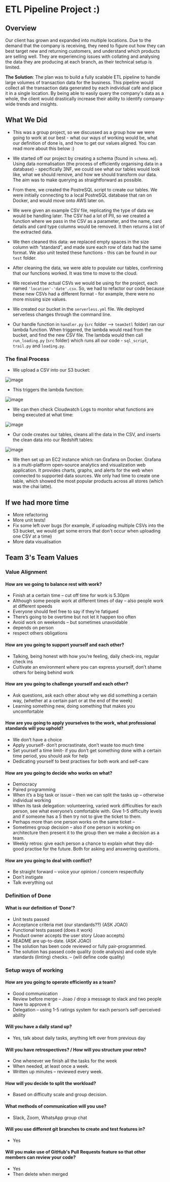 # ETL Pipeline Project :)

## Overview
Our client has grown and expanded into multiple locations. Due to the demand that the company is receiving, they need to figure out how they can best target new and returning customers, and understand which products are selling well. They are experiencing issues with collating and analysing the data they are producing at each branch, as their technical setup is limited. 

**The Solution**: The plan was to build a fully scalable ETL pipeline to handle large volumes of transaction data for the business. This pipeline would collect all the transaction data generated by each individual café and place it in a single location. By being able to easily query the company's data as a whole, the client would drastically increase their ability to identify company-wide trends and insights. 

## What We Did
* This was a group project, so we discussed as a group how we were going to work at our best - what our ways of working would be, what our definition of done is, and how to get our values aligned. You can read more about this below :)

* We started off our project by creating a schema (found in `schema.md`). Using data normalisation (the process of efficiently organising data in a database) - specifically 3NF, we could see what our tables would look like, what we should remove, and how we should transform our data. The aim was to make querying as straightforward as possible.

* From there, we created the PostreSQL script to create our tables. We were initially connecting to a local PostreSQL database that ran on Docker, and would move onto AWS later on.

* We were given an example CSV file, replicating the type of data we would be handling later. The CSV had a lot of PII, so we created a function where we pass in the CSV as a parameter, and the name, card details and card type columns would be removed. It then returns a list of the extracted data.

* We then cleaned this data: we replaced empty spaces in the size column with “standard”, and made sure each row of data had the same format. We also unit tested these functions - this can be found in our `test` folder.

* After cleaning the data, we were able to populate our tables, confirming that our functions worked. It was time to move to the cloud.

* We received the actual CSVs we would be using for the project, each named `'location'-'date'.csv`. So, we had to refactor our code because these new CSVs had a different format - for example, there were no more missing size values.

* We created our bucket in the `serverless.yml` file. We deployed serverless changes through the command line. 

* Our handle function in `handler.py` (`src` folder --> `team3etl` folder) ran our lambda function. When triggered, the lambda would read from the bucket, and find the new CSV file. The lambda would then call `run_loading.py` (`src` folder) which runs all our code - `sql_script`, `trail.py` and `loading.py`.

### The final Process
* We upload a CSV into our S3 bucket:

![image](https://user-images.githubusercontent.com/73751287/117473622-10dc8a80-af52-11eb-8b66-1a2d77f6b1aa.png)

* This triggers the lambda function:

![image](https://user-images.githubusercontent.com/73751287/117473835-4aad9100-af52-11eb-831a-122631558e16.png)

* We can then check Cloudwatch Logs to monitor what functions are being executed at what time:

![image](https://user-images.githubusercontent.com/73751287/117475836-6dd94000-af54-11eb-99ed-7746beb6af0e.png)

* Our code creates our tables, cleans all the data in the CSV, and inserts the clean data into our Redshift tables:

![image](https://user-images.githubusercontent.com/73751287/117476321-e17b4d00-af54-11eb-8626-79f959f7b00b.png)

* We then set up an EC2 instance which ran Grafana on Docker. Grafana is a multi-platform open-source analytics and visualization web application. It provides charts, graphs, and alerts for the web when connected to supported data sources. We only had time to create one table, which showed the most popular products across all stores (which was the chai latte).

## If we had more time
* More refactoring
* More unit tests!
* Fix some left over bugs (for example, if uploading multiple CSVs into the S3 bucket, we would get some errors that don't occur when uploading one CSV at a time)
* More data visualisation


## Team 3's Team Values
### Value Alignment 

#### How are we going to balance rest with work?
-	Finish at a certain time – cut off time for work is 5.30pm 
-	Although some people work at different times of day – also people work at different speeds
-	Everyone should feel free to say if they’re fatigued 
-	There’s going to be overtime but not let it happen too often
-	Avoid work on weekends – but sometimes unavoidable  
-	depends on person
-	respect others obligations

#### How are you going to support yourself and each other?
-	Talking, being honest with how you’re feeling, daily check-ins, regular check ins 
-	Cultivate an environment where you can express yourself, don’t shame others for being behind work

#### How are you going to challenge yourself and each other?
-	Ask questions, ask each other about why we did something a certain way, (whether at a certain part or at the end of the week)
-	Learning something new, doing something that makes you uncomfortable

#### How are you going to apply yourselves to the work, what professional standards will you uphold?
-	We don’t have a choice 
-	Apply yourself- don’t procrastinate, don’t waste too much time
-	Set yourself a time limit- if you don’t get something done with a certain time period, you should ask for help
-	Dedicating yourself to best practises for both work and self-care

#### How are you going to decide who works on what?
-	Democracy 
-	Paired programming 
-	When it’s a big task or issue – then we can split the tasks up – otherwise individual working
-	When its task delegation: volunteering, varied work difficulties for each person, see what everyone’s comfortable with. Give 1-5 difficulty levels and if someone has a 5 then try not to give the ticket to them.
-	Perhaps more than one person works on the same ticket – 
-	Sometimes group decision – also if one person is working on architecture then present it to the group then we make a decision as a team.
-	Weekly retros: give each person a chance to explain what they did- good practise for the future. Both for asking and answering questions. 

#### How are you going to deal with conflict? 	
-	Be straight forward – voice your opinion / concern respectfully 
-	Don’t instigate 
-	Talk everything out 


### Definition of Done 

#### What is our definition of ‘Done’?

-	Unit tests passed 
-	Acceptance criteria met (our standards??) (ASK JOAO)
-	Functional tests passed (does it work)
-	Product owner accepts the user story (Joao accepts)
-	README are up-to-date. (ASK JOAO)
-	The solution has been code reviewed or fully pair-programmed.
-	The solution has passed code quality (code analysis) and code style standards (linting) checks. – (will define code quality)


### Setup ways of working

#### How are you going to operate efficiently as a team?
-	Good communication 
-	Review before merge – Joao / drop a message to slack and two people have to approve it
-	Delegation – using 1-5 ratings system for each person’s self-perceived ability

#### Will you have a daily stand up?
-	Yes, talk about daily tasks, anything left over from previous day

#### Will you have retrospectives? / How will you structure your retro?
-	One whenever we finish all the tasks for the week
-	When needed, at least once a week.
-	Written up minutes – reviewed every week.

#### How will you decide to split the workload?
-	Based on difficulty scale and group decision.

#### What methods of communication will you use?
-	Slack, Zoom, WhatsApp group chat

#### Will you use different git branches to create and test features in?
-	Yes

#### Will you make use of GitHub's Pull Requests feature so that other members can review your code?
-	Yes
-	Then delete when merged

